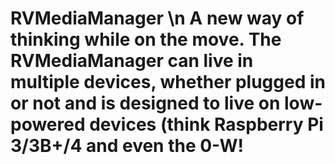 # RVMediaManager    \n  A new way of thinking while on the move. The RVMediaManager can live in multiple devices, whether plugged in or not and is designed to live on low-powered devices (think Raspberry Pi 3/3B+/4 and even the 0-W!
